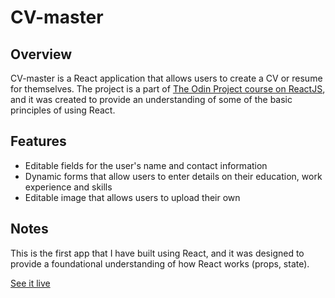 # CV-master

## Overview

CV-master is a React application that allows users to create a CV or resume for themselves. The project is a part of [The Odin Project course on ReactJS](https://www.theodinproject.com/lessons/javascript-cv-application), and it was created to provide an understanding of some of the basic principles of using React.

## Features

- Editable fields for the user's name and contact information
- Dynamic forms that allow users to enter details on their education, work experience and skills
- Editable image that allows users to upload their own

## Notes

This is the first app that I have built using React, and it was designed to provide a foundational understanding of how React works (props, state).

[See it live](https://jozef-hudec-27.github.io/cv-master/)